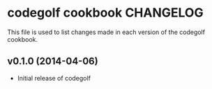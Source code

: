 # codegolf cookbook CHANGELOG
This file is used to list changes made in each version of the codegolf cookbook.

## v0.1.0 (2014-04-06)
- Initial release of codegolf
